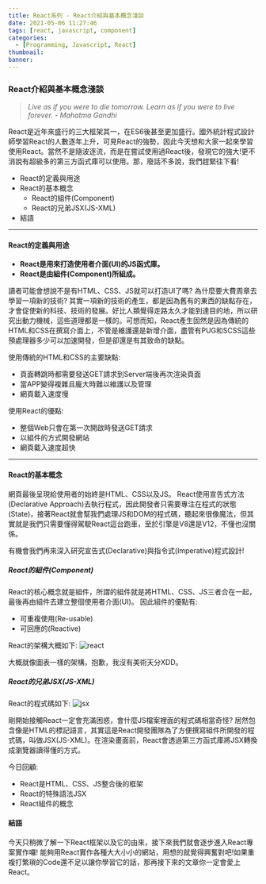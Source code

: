 ```yaml
---
title: React系列 - React介紹與基本概念淺談
date: 2021-05-06 11:27:46
tags: [react, javascript, component]
categories:
  - [Programming, Javascript, React]
thumbnail:
banner:
---
```

### React介紹與基本概念淺談
> *Live as if you were to die tomorrow. Learn as if you were to live forever.*
> *- Mahatma Gandhi*

React是近年來盛行的三大框架其一，在ES6後甚至更加盛行。國外統計程式設計師學習React的人數逐年上升，可見React的強勢，因此今天想和大家一起來學習使用React。當然不是隨波逐流，而是在嘗試使用過React後，發現它的強大!更不消說有超級多的第三方函式庫可以使用。那，廢話不多說，我們趕緊往下看!

- React的定義與用途
- React的基本概念
  - React的組件(Component)
  - React的兄弟JSX(JS-XML)
- 結語
***

#### React的定義與用途
- **React是用來打造使用者介面(UI)的JS函式庫。**
- **React是由組件(Component)所組成。**

讀者可能會想說不是有HTML、CSS、JS就可以打造UI了嗎? 為什麼要大費周章去學習一項新的技術? 其實一項新的技術的產生，都是因為舊有的東西的缺點存在，才會促使新的科技、技術的發展。好比人類覺得走路太久才能到達目的地，所以研究出動力機械，這些道理都是一樣的。可想而知，React產生固然是因為傳統的HTML和CSS在撰寫介面上，不管是維護還是新增介面，盡管有PUG和SCSS這些預處理器多少可以加速開發，但是卻還是有其致命的缺點。

使用傳統的HTML和CSS的主要缺點:
- 頁面轉跳時都需要發送GET請求到Server端後再次渲染頁面
- 當APP變得複雜且龐大時難以維護以及管理
- 網頁載入速度慢

使用React的優點:
- 整個Web只會在第一次開啟時發送GET請求
- 以組件的方式開發網站
- 網頁載入速度超快

***

#### React的基本概念
網頁最後呈現給使用者的始終是HTML、CSS以及JS。
React使用宣告式方法(Declarative Approach)去執行程式，因此開發者只需要專注在程式的狀態(State)，接著React就會幫我們處理JS和DOM的程式碼，聽起來很像魔法，但其實就是我們只需要懂得駕駛React這台跑車，至於引擎是V8還是V12，不懂也沒關係。

有機會我們再來深入研究宣告式(Declarative)與指令式(Imperative)程式設計!

##### React的組件(Component)
React的核心概念就是組件，所謂的組件就是將HTML、CSS、JS三者合在一起，最後再由組件去建立整個使用者介面(UI)。
因此組件的優點有:
- 可重複使用(Re-usable)
- 可回應的(Reactive)

React的架構大概如下:
![react](https://i.imgur.com/9LTFVrR.png)

大概就像圖表一樣的架構，抱歉，我沒有美術天分XDD。

##### React的兄弟JSX(JS-XML)
React的程式碼如下:
![jsx](https://i.imgur.com/Gu2EQPY.jpg)

剛開始接觸React一定會充滿困惑，會什麼JS檔案裡面的程式碼相當奇怪? 居然包含像是HTML的標記語言，其實這是React開發團隊為了方便撰寫組件所開發的程式碼，叫做JSX(JS-XML)。在渲染畫面前，React會透過第三方函式庫將JSX轉換成瀏覽器讀得懂的方式。

今日回顧:
- React是HTML、CSS、JS整合後的框架
- React的特殊語法JSX
- React組件的概念

#### 結語
今天只稍微了解一下React框架以及它的由來，接下來我們就會逐步進入React專案實作囉! 能夠用React實作各種大大小小的網站，用想的就覺得興奮對吧!如果重複打繁瑣的Code還不足以讓你學習它的話，那再接下來的文章你一定會愛上React。
